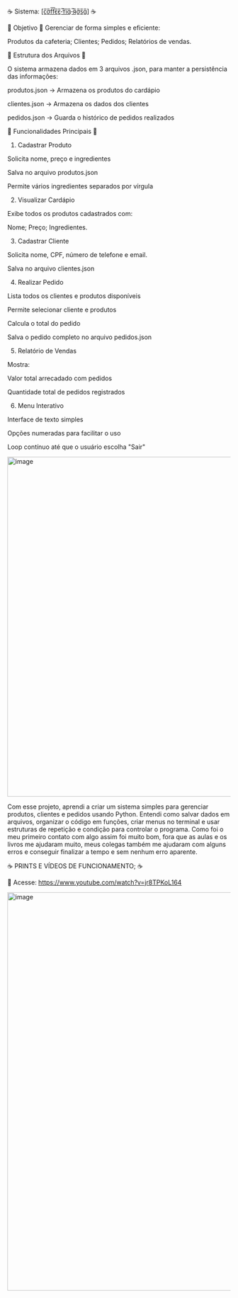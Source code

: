 ☕ Sistema: [c̲̅σ̲̅f̲̅f̲̅є̲̅є̲̅-̲̅т̲̅i̲̅α̲̅-̲̅я̲̅σ̲̅s̲̅α̲̅] ☕

📌 Objetivo 📌
Gerenciar de forma simples e eficiente:

Produtos da cafeteria;
Clientes;
Pedidos;
Relatórios de vendas.

🧱 Estrutura dos Arquivos 🧱

O sistema armazena dados em 3 arquivos .json, para manter a persistência das informações:

produtos.json → Armazena os produtos do cardápio

clientes.json → Armazena os dados dos clientes

pedidos.json → Guarda o histórico de pedidos realizados

🔧 Funcionalidades Principais 🔧

1. Cadastrar Produto
   
Solicita nome, preço e ingredientes

Salva no arquivo produtos.json

Permite vários ingredientes separados por vírgula

2. Visualizar Cardápio

Exibe todos os produtos cadastrados com:

Nome;
Preço;
Ingredientes.

3. Cadastrar Cliente

Solicita nome, CPF, número de telefone e email.

Salva no arquivo clientes.json

4. Realizar Pedido

Lista todos os clientes e produtos disponíveis

Permite selecionar cliente e produtos

Calcula o total do pedido

Salva o pedido completo no arquivo pedidos.json

5. Relatório de Vendas

Mostra:

Valor total arrecadado com pedidos

Quantidade total de pedidos registrados

6. Menu Interativo

Interface de texto simples

Opções numeradas para facilitar o uso

Loop contínuo até que o usuário escolha "Sair"

<img width="1024" height="768" alt="image" src="https://github.com/user-attachments/assets/c2216509-5e59-4c36-a51f-dc75b1de5640" />



Com esse projeto, aprendi a criar um sistema simples para gerenciar produtos, clientes e pedidos usando Python. Entendi como salvar dados em arquivos, organizar o código em funções, criar menus no terminal e usar estruturas de repetição e condição para controlar o programa. Como foi o meu primeiro contato com algo assim foi muito bom, fora que as aulas e os livros me ajudaram muito, meus colegas também me ajudaram com alguns erros e conseguir finalizar a tempo e sem nenhum erro aparente.

☕ PRINTS E VÍDEOS DE FUNCIONAMENTO; ☕

🔧 Acesse: https://www.youtube.com/watch?v=jr8TPKoL164

<img width="1600" height="900" alt="image" src="https://github.com/user-attachments/assets/f577aedf-ee55-4d99-a78c-6e5d90a3bb72" />






